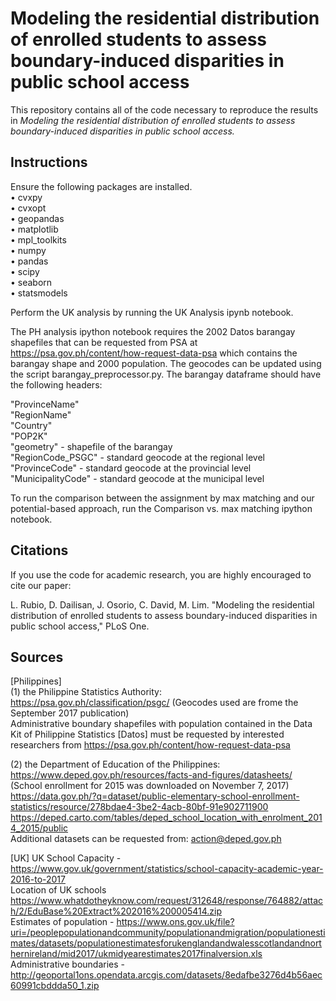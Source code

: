 # Modeling the residential distribution of enrolled students to assess boundary-induced disparities in public school access

This repository contains all of the code necessary to reproduce the results in *Modeling the residential distribution of enrolled students to assess boundary-induced disparities in public school access.*

## Instructions
Ensure the following packages are installed.  
• cvxpy  
• cvxopt  
• geopandas  
• matplotlib  
• mpl_toolkits  
• numpy  
• pandas  
• scipy  
• seaborn  
• statsmodels  

Perform the UK analysis by running the UK Analysis ipynb notebook.  

The PH analysis ipython notebook requires the 2002 Datos barangay shapefiles that can be requested from PSA at https://psa.gov.ph/content/how-request-data-psa which contains the barangay shape and 2000 population. The geocodes can be updated using the script barangay_preprocessor.py. The barangay dataframe should have the following headers:

"ProvinceName"  
"RegionName"  
"Country"  
"POP2K"  
"geometry" - shapefile of the barangay  
"RegionCode_PSGC" - standard geocode at the regional level  
"ProvinceCode" - standard geocode at the provincial level  
"MunicipalityCode" - standard geocode at the municipal level  

To run the comparison between the assignment by max matching and our potential-based approach, run the Comparison vs. max matching ipython notebook.

## Citations

If you use the code for academic research, you are highly encouraged to cite our paper:

L. Rubio, D. Dailisan, J. Osorio, C. David, M. Lim. "Modeling the residential distribution of enrolled students to assess boundary-induced disparities in public school access," PLoS One.

## Sources
[Philippines]  
(1) the Philippine Statistics Authority:  
https://psa.gov.ph/classification/psgc/  (Geocodes used are frome the September 2017 publication)  
Administrative boundary shapefiles with population contained in the Data Kit of Philippine Statistics [Datos] must be requested by interested researchers from https://psa.gov.ph/content/how-request-data-psa  

(2) the Department of Education of the Philippines:  
https://www.deped.gov.ph/resources/facts-and-figures/datasheets/ (School enrollment for 2015 was downloaded on November 7, 2017)  
https://data.gov.ph/?q=dataset/public-elementary-school-enrollment-statistics/resource/278bdae4-3be2-4acb-80bf-91e902711900
https://deped.carto.com/tables/deped_school_location_with_enrolment_2014_2015/public  
Additional datasets can be requested from: action@deped.gov.ph  

[UK]
UK School Capacity - https://www.gov.uk/government/statistics/school-capacity-academic-year-2016-to-2017  
Location of UK schools https://www.whatdotheyknow.com/request/312648/response/764882/attach/2/EduBase%20Extract%202016%200005414.zip  
Estimates of population - https://www.ons.gov.uk/file?uri=/peoplepopulationandcommunity/populationandmigration/populationestimates/datasets/populationestimatesforukenglandandwalesscotlandandnorthernireland/mid2017/ukmidyearestimates2017finalversion.xls  
Administrative boundaries - http://geoportal1ons.opendata.arcgis.com/datasets/8edafbe3276d4b56aec60991cbddda50_1.zip 
